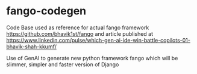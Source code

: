 # fango-codegen
Code Base used as reference for actual fango framework https://github.com/bhavik1st/fango
and article published at 
https://www.linkedin.com/pulse/which-gen-ai-ide-win-battle-copilots-01-bhavik-shah-kkumf/

Use of GenAI to generate new python framework fango which will be slimmer, simpler and faster version of Django
